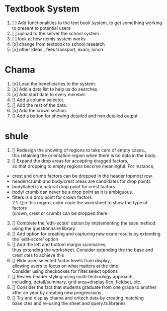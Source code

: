 # Textbook System
1. [ ] Add functionalities to the text book system, to get something working to present to potential users
2. [ ] upload to the server the school system
3. [ ] look at how nemis system works
4. [x] change from textbook to school research
5. [x] other ideas , fees transport, exam, lunch

# Chama
1. [x] Load the beneficiaries to the system.
2. [x] Add a data list to help us do searches.
3. [x] Add start date to every member.
4. [] Add a column selector.
5. [] Add the rest of the data.
6. [x] Add the crown section.
7. [] Add a button for showing detailed and non detailed output

# shule
1. [] Redesign the showing of regions to take care of empty cases.,  
this retaining the orientation region when there is no data in the body.
2. [] Expand the drop areas for accepting dragged factors,  
so that dropping to empty regions become meaningful. For instance, 
- crest and crumb factors can be dropped in the header topmost row.
- header/crumb and body/crest areas are candidates for drop points
- body/label is a natural drop point for crest factors
- body/ crumb can never be a drop point as it is ambiguous.
- filters is a drop point for crown factors  
2.1. []In this regard, color code the worksheet to show the type of factors  
(crown, crest or crumb) can be dropped there.
3. [] Complete the  'edit-score' option by implementing the save method using the questionnaire library
4. [] Add option for creating and capturing new exam results by extending the 'edit-score' option
5. [] Add the left and bottom margin summaries,  
thus extending the worksheet. Consider extending the the base and crest ctes to achieve this
6. [] Hide user-selected factor levels from display,  
allowing users to focus on what matters at the time.  
Consider using checkboxes for filter.select options
7. [] Review header styling using  multi-technology approach,  
including, detail/summary,  grid area+display flex, fieldset, etc.
8. [] Consider the fact that students graduate from one grade to another  
after an year by creating new progressions.
9. [] Try and display chama and oritech data by creating matching  
base ctes and re-using the sheet and query.ts libraries